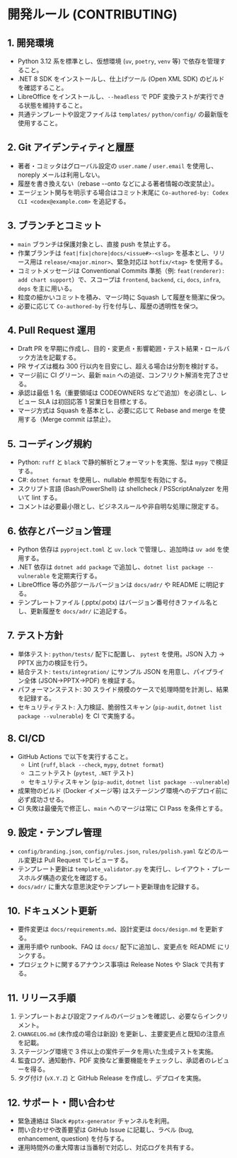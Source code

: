# 開発ルール (CONTRIBUTING)

## 1. 開発環境
- Python 3.12 系を標準とし、仮想環境 (`uv`, `poetry`, `venv` 等) で依存を管理すること。
- .NET 8 SDK をインストールし、仕上げツール (Open XML SDK) のビルドを確認すること。
- LibreOffice をインストールし、`--headless` で PDF 変換テストが実行できる状態を維持すること。
- 共通テンプレートや設定ファイルは `templates/` `python/config/` の最新版を使用すること。

## 2. Git アイデンティティと履歴
- 著者・コミッタはグローバル設定の `user.name` / `user.email` を使用し、noreply メールは利用しない。
- 履歴を書き換えない（rebase --onto などによる著者情報の改変禁止）。
- エージェント関与を明示する場合はコミット末尾に `Co-authored-by: Codex CLI <codex@example.com>` を追記する。

## 3. ブランチとコミット
- `main` ブランチは保護対象とし、直接 push を禁止する。
- 作業ブランチは `feat|fix|chore|docs/<issue#>-<slug>` を基本とし、リリース用は `release/<major.minor>`、緊急対応は `hotfix/<tag>` を使用する。
- コミットメッセージは Conventional Commits 準拠（例: `feat(renderer): add chart support`）で、スコープは `frontend`, `backend`, `ci`, `docs`, `infra`, `deps` を主に用いる。
- 粒度の細かいコミットを積み、マージ時に Squash して履歴を簡潔に保つ。
- 必要に応じて `Co-authored-by` 行を付与し、履歴の透明性を保つ。

## 4. Pull Request 運用
- Draft PR を早期に作成し、目的・変更点・影響範囲・テスト結果・ロールバック方法を記載する。
- PR サイズは概ね 300 行以内を目安にし、超える場合は分割を検討する。
- マージ前に CI グリーン、最新 `main` への追従、コンフリクト解消を完了させる。
- 承認は最低 1 名（重要領域は CODEOWNERS などで追加）を必須とし、レビュー SLA は初回応答 1 営業日を目標とする。
- マージ方式は Squash を基本とし、必要に応じて Rebase and merge を使用する（Merge commit は禁止）。

## 5. コーディング規約
- Python: `ruff` と `black` で静的解析とフォーマットを実施、型は `mypy` で検証する。
- C#: `dotnet format` を使用し、nullable 参照型を有効にする。
- スクリプト言語 (Bash/PowerShell) は shellcheck / PSScriptAnalyzer を用いて lint する。
- コメントは必要最小限とし、ビジネスルールや非自明な処理に限定する。

## 6. 依存とバージョン管理
- Python 依存は `pyproject.toml` と `uv.lock` で管理し、追加時は `uv add` を使用する。
- .NET 依存は `dotnet add package` で追加し、`dotnet list package --vulnerable` を定期実行する。
- LibreOffice 等の外部ツールバージョンは `docs/adr/` や README に明記する。
- テンプレートファイル (.pptx/.potx) はバージョン番号付きファイル名とし、更新履歴を `docs/adr/` に追記する。

## 7. テスト方針
- 単体テスト: `python/tests/` 配下に配置し、 `pytest` を使用。JSON 入力 → PPTX 出力の検証を行う。
- 結合テスト: `tests/integration/` にサンプル JSON を用意し、パイプライン全体 (JSON→PPTX→PDF) を検証する。
- パフォーマンステスト: 30 スライド規模のケースで処理時間を計測し、結果を記録する。
- セキュリティテスト: 入力検証、脆弱性スキャン (`pip-audit`, `dotnet list package --vulnerable`) を CI で実施する。

## 8. CI/CD
- GitHub Actions で以下を実行すること。
  - Lint (`ruff`, `black --check`, `mypy`, `dotnet format`)
  - ユニットテスト (`pytest`, `.NET` テスト)
  - セキュリティスキャン (`pip-audit`, `dotnet list package --vulnerable`)
- 成果物のビルド (Docker イメージ等) はステージング環境へのデプロイ前に必ず成功させる。
- CI 失敗は最優先で修正し、`main` へのマージは常に CI Pass を条件とする。

## 9. 設定・テンプレ管理
- `config/branding.json`, `config/rules.json`, `rules/polish.yaml` などのルール変更は Pull Request でレビューする。
- テンプレート更新は `template_validator.py` を実行し、レイアウト・プレースホルダ構造の変化を確認する。
- `docs/adr/` に重大な意思決定やテンプレート更新理由を記録する。

## 10. ドキュメント更新
- 要件変更は `docs/requirements.md`、設計変更は `docs/design.md` を更新する。
- 運用手順や runbook、FAQ は `docs/` 配下に追加し、変更点を README にリンクする。
- プロジェクトに関するアナウンス事項は Release Notes や Slack で共有する。

## 11. リリース手順
1. テンプレートおよび設定ファイルのバージョンを確認し、必要ならインクリメント。
2. `CHANGELOG.md` (未作成の場合は新設) を更新し、主要変更点と既知の注意点を記載。
3. ステージング環境で 3 件以上の案件データを用いた生成テストを実施。
4. 監査ログ、通知動作、PDF 変換など重要機能をチェックし、承認者のレビューを得る。
5. タグ付け (`vX.Y.Z`) と GitHub Release を作成し、デプロイを実施。

## 12. サポート・問い合わせ
- 緊急連絡は Slack `#pptx-generator` チャンネルを利用。
- 問い合わせや改善要望は GitHub Issue に記載し、ラベル (bug, enhancement, question) を付与する。
- 運用時間外の重大障害は当番制で対応し、対応ログを共有する。
